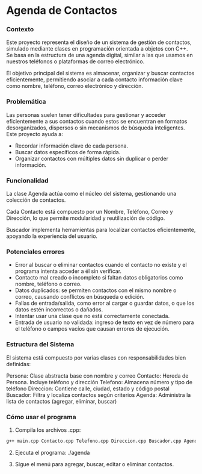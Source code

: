 # Agenda de Contactos

### Contexto
Este proyecto representa el diseño de un sistema de gestión de contactos, simulado mediante clases en programación orientada a objetos con C++. Se basa en la estructura de una agenda digital, similar a las que usamos en nuestros teléfonos o plataformas de correo electrónico.

El objetivo principal del sistema es almacenar, organizar y buscar contactos eficientemente, permitiendo asociar a cada contacto información clave como nombre, teléfono, correo electrónico y dirección.

### Problemática
Las personas suelen tener dificultades para gestionar y acceder eficientemente a sus contactos cuando estos se encuentran en formatos desorganizados, dispersos o sin mecanismos de búsqueda inteligentes.
Este proyecto ayuda a:
- Recordar información clave de cada persona.
- Buscar datos específicos de forma rápida.
- Organizar contactos con múltiples datos sin duplicar o perder información.

### Funcionalidad

La clase Agenda actúa como el núcleo del sistema, gestionando una colección de contactos.

Cada Contacto está compuesto por un Nombre, Teléfono, Correo y Dirección, lo que permite modularidad y reutilización de código.

Buscador implementa herramientas para localizar contactos eficientemente, apoyando la experiencia del usuario.

### Potenciales errores
- Error al buscar o eliminar contactos cuando el contacto no existe y el programa intenta acceder a él sin verificar.
- Contacto mal creado o incompleto si faltan datos obligatorios como nombre, teléfono o correo.
- Datos duplicados: se permiten contactos con el mismo nombre o correo, causando conflictos en búsqueda o edición.
- Fallas de entrada/salida, como error al cargar o guardar datos, o que los datos estén incorrectos o dañados.
- Intentar usar una clase que no está correctamente conectada.
- Entrada de usuario no validada: ingreso de texto en vez de número para el teléfono o campos vacíos que causan errores de ejecución.

### Estructura del Sistema

El sistema está compuesto por varias clases con responsabilidades bien definidas:

Persona:	Clase abstracta base con nombre y correo
Contacto:	Hereda de Persona. Incluye teléfono y dirección
Telefono:	Almacena número y tipo de teléfono
Direccion:	Contiene calle, ciudad, estado y código postal
Buscador:	Filtra y localiza contactos según criterios
Agenda:	Administra la lista de contactos (agregar, eliminar, buscar)

### Cómo usar el programa

1. Compila los archivos .cpp:
```bash
g++ main.cpp Contacto.cpp Telefono.cpp Direccion.cpp Buscador.cpp Agenda.cpp -o agenda
```
2. Ejecuta el programa:
./agenda

3. Sigue el menú para agregar, buscar, editar o eliminar contactos.

